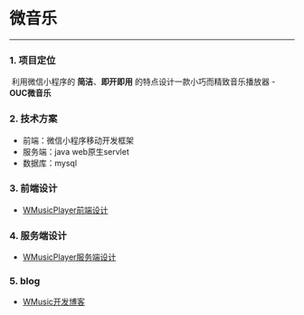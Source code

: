 # 微音乐

---

### 1. 项目定位

​	利用微信小程序的 **简洁**、**即开即用** 的特点设计一款小巧而精致音乐播放器 - **OUC微音乐**

### 2. 技术方案

* 前端：微信小程序移动开发框架
* 服务端：java web原生servlet
* 数据库：mysql

### 3. 前端设计

* [WMusicPlayer前端设计](https://github.com/sunshine2285/WMusicPlayer/blob/master/WMusicPlayer前端设计.md)

### 4. 服务端设计

* [WMusicPlayer服务端设计](https://github.com/sunshine2285/WMusicPlayer/blob/master/WMusicPlayer服务端设计.md)

### 5. blog

* [WMusic开发博客](https://blog.csdn.net/sunshine2285/column/info/39638)


